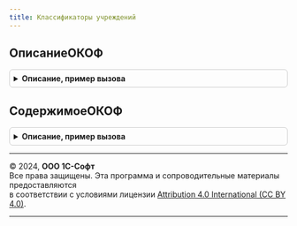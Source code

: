 ```yaml
---
title: Классификаторы учреждений
---
```



## ОписаниеОКОФ
<details style="margin: 1em 0; padding: 0.5em; border: 1px solid #ccc; border-radius: 6px;">

<summary style="font-weight: bold; cursor: pointer;">Описание, пример вызова</summary>

```bsl

// Содержит описание ОКОФ в терминах подсистемы РаботаСКлассификаторами.
//
// Возвращаемое значение:
//  см. РаботаСКлассификаторами.ОписаниеКлассификатора
//
Функция ОписаниеОКОФ() Экспорт
```

Пример вызова
```bsl
Результат = КлассификаторыУчреждений.ОписаниеОКОФ() 
```
</details>

## СодержимоеОКОФ
<details style="margin: 1em 0; padding: 0.5em; border: 1px solid #ccc; border-radius: 6px;">

<summary style="font-weight: bold; cursor: pointer;">Описание, пример вызова</summary>

```bsl

// Десериализует содержимое ОКОФ, поставляемого сервисом подсистемы РаботаСКлассификаторами -
// https://releases.1c.ru/classifiers/total
//
// Параметры:
//  ИдентификаторФайла - Строка - см. ИдентификаторФайлаОКОФ
//  АдресФайла - Строка - адрес во временном хранилище, содержащий файл, полученный от сервиса
//
// Возвращаемое значение:
//  Структура - см. НовыйСодержимоеКлассификатора
//
Функция СодержимоеОКОФ(ИдентификаторФайла, АдресФайла) Экспорт
```

Пример вызова
```bsl
Результат = КлассификаторыУчреждений.СодержимоеОКОФ(ИдентификаторФайла, АдресФайла) 
```
</details>

---

© 2024, **ООО 1С-Софт**  
Все права защищены. Эта программа и сопроводительные материалы предоставляются  
в соответствии с условиями лицензии [Attribution 4.0 International (CC BY 4.0)](https://creativecommons.org/licenses/by/4.0/legalcode).

---
